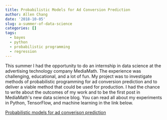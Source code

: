 ```yaml
---
title: Probabilistic Models for Ad Conversion Prediction
author: Allen Chang
date: '2018-10-05'
slug: a-summer-of-data-science
categories: []
tags:
  - bayes
  - python
  - probabilistic programming
  - regression
---
```


This summer I had the opportunity to do an internship in data science at the advertising technology company MediaMath. The experience was challenging, educational, and a lot of fun. My project was to investigate methods of probabilistic programming for ad conversion prediction and to deliver a viable method that could be used for production. I had the chance to write about the outcomes of my work and to be the first post in MediaMath's new data science blog. You can read all about my experiments in Python, TensorFlow, and machine learning in the link below.

[Probabilistic models for ad converison prediction](https://data-science-mediamath.ghost.io/probabilistic-models-for-ad-conversion-prediction/)